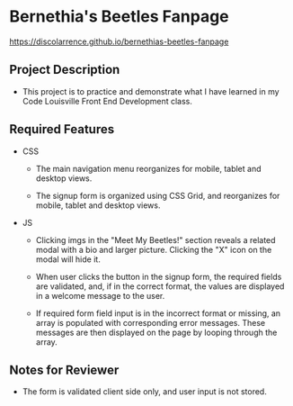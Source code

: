 #   Bernethia's Beetles Fanpage
https://discolarrence.github.io/bernethias-beetles-fanpage

##  Project Description
-   This project is to practice and demonstrate what I have learned in my Code Louisville Front End Development class.

##  Required Features
-   CSS
    -   The main navigation menu reorganizes for mobile, tablet and desktop views.

    -   The signup form is organized using CSS Grid, and reorganizes for mobile, tablet and desktop views.

-   JS
    -   Clicking imgs in the "Meet My Beetles!" section reveals a related modal with a bio and larger picture. Clicking the "X" icon on the modal will hide it.

    -   When user clicks the button in the signup form, the required fields are validated, and, if in the correct format, the values are displayed in a welcome message to the user. 

    -   If required form field input is in the incorrect format or missing, an array is populated with corresponding error messages. These messages are then displayed on the page by looping through the array.

##  Notes for Reviewer
-   The form is validated client side only, and user input is not stored.





